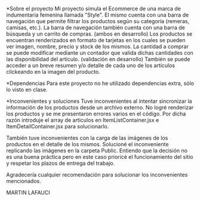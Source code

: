 *Sobre el proyecto
Mi proyecto simula el Ecommerce de una marca de indumentaria femenina llamada "Style".
El mismo cuenta con una barra de navegación que permite filtrar los productos según su categoría (remeras, camisas, etc.).
La barra de navegación también cuenta con una barra de búsqueda y un carrito de compras. (ambos en desarrollo)
Los productos se encuentran renderizados en formato de tarjetas en los cuales se pueden ver imagen, nombre, precio y stock de los mismos.
La cantidad a comprar se puede modificar mediante un contador que valida dichas cantidades con las disponibilidad del artículo. (validación en desarrollo)
También se puede acceder a un breve resumen y/o detalle de cada uno de los artículos clickeando en la imagen del producto.

*Dependencias
Para este proyecto no he utilizado dependencias extra, sólo lo visto en clase.

*Inconvenientes y soluciones
Tuve inconvenientes al intentar sincronizar la información de los productos desde un archivo externo. No logré renderizar los productos y se me presentaron errores varios en el código. Por dicha razón introduje el array de articulos en ItemListContainer.jsx e ItemDetailContainer.jsx para solucionarlo.

También tuve inconvenientes con la carga de las imágenes de los productos en el detalle de los mismos. Solucioné el inconveniente replicando las imágenes en la carpeta Public.
Entiendo que la decisión no es una buena práctica pero en este caso prioricé el funcionamiento del sitio y respetar los plazos de entrega del trabajo.

Agradecería cualquier recomendación para solucionar los inconvenientes mencionados.

MARTIN LAFAUCI
